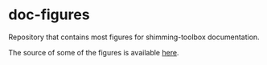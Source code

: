 # doc-figures
Repository that contains most figures for shimming-toolbox documentation.

The source of some of the figures is available [here](https://docs.google.com/presentation/d/1zs2hMqhQI95FH8UIb7xQGHnvJueixAlS/edit#slide=id.gdb2e248272_0_8).
